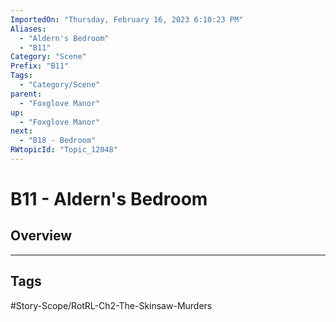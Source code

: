 ```yaml
---
ImportedOn: "Thursday, February 16, 2023 6:10:23 PM"
Aliases:
  - "Aldern's Bedroom"
  - "B11"
Category: "Scene"
Prefix: "B11"
Tags:
  - "Category/Scene"
parent:
  - "Foxglove Manor"
up:
  - "Foxglove Manor"
next:
  - "B18 - Bedroom"
RWtopicId: "Topic_12048"
---
```

# B11 - Aldern's Bedroom
## Overview

---
## Tags
#Story-Scope/RotRL-Ch2-The-Skinsaw-Murders

